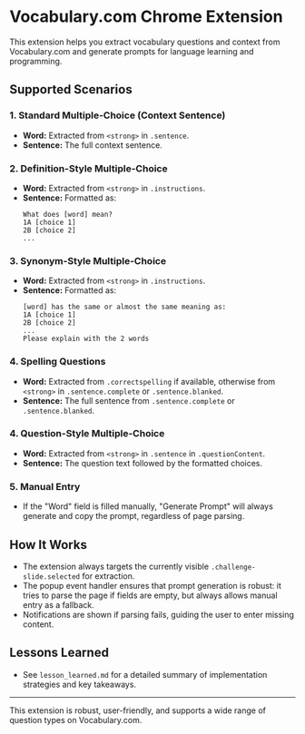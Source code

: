 # Vocabulary.com Chrome Extension

This extension helps you extract vocabulary questions and context from Vocabulary.com and generate prompts for language learning and programming.

## Supported Scenarios

### 1. Standard Multiple-Choice (Context Sentence)
- **Word:** Extracted from `<strong>` in `.sentence`.
- **Sentence:** The full context sentence.

### 2. Definition-Style Multiple-Choice
- **Word:** Extracted from `<strong>` in `.instructions`.
- **Sentence:** Formatted as:
  ```
  What does [word] mean?
  1A [choice 1]
  2B [choice 2]
  ...
  ```

### 3. Synonym-Style Multiple-Choice
- **Word:** Extracted from `<strong>` in `.instructions`.
- **Sentence:** Formatted as:
  ```
  [word] has the same or almost the same meaning as:
  1A [choice 1]
  2B [choice 2]
  ...
  Please explain with the 2 words
  ```

### 4. Spelling Questions
- **Word:** Extracted from `.correctspelling` if available, otherwise from `<strong>` in `.sentence.complete` or `.sentence.blanked`.
- **Sentence:** The full sentence from `.sentence.complete` or `.sentence.blanked`.

### 4. Question-Style Multiple-Choice
- **Word:** Extracted from `<strong>` in `.sentence` in `.questionContent`.
- **Sentence:** The question text followed by the formatted choices.

### 5. Manual Entry
- If the "Word" field is filled manually, "Generate Prompt" will always generate and copy the prompt, regardless of page parsing.

## How It Works

- The extension always targets the currently visible `.challenge-slide.selected` for extraction.
- The popup event handler ensures that prompt generation is robust: it tries to parse the page if fields are empty, but always allows manual entry as a fallback.
- Notifications are shown if parsing fails, guiding the user to enter missing content.

## Lessons Learned

- See `lesson_learned.md` for a detailed summary of implementation strategies and key takeaways.

---

This extension is robust, user-friendly, and supports a wide range of question types on Vocabulary.com.
